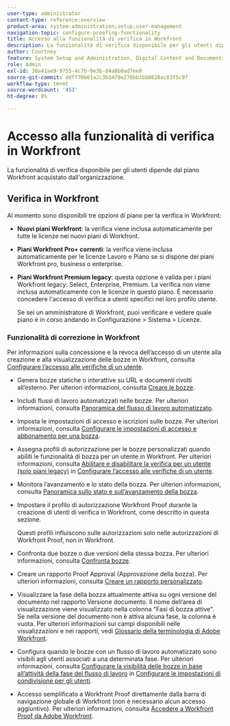 ```yaml
---
user-type: administrator
content-type: reference;overview
product-area: system-administration;setup;user-management
navigation-topic: configure-proofing-functionality
title: Accesso alla funzionalità di verifica in Workfront
description: La funzionalità di verifica disponibile per gli utenti dipende dal piano Workfront acquistato dall'organizzazione.
author: Courtney
feature: System Setup and Administration, Digital Content and Documents
role: Admin
exl-id: 30a41ae9-9755-4c7b-9e3b-d4a8b0ad7ee8
source-git-commit: ddff70b61a2c3b3479e278bb3bb8628ac83f5c97
workflow-type: tm+mt
source-wordcount: '453'
ht-degree: 0%

---
```


# Accesso alla funzionalità di verifica in Workfront

La funzionalità di verifica disponibile per gli utenti dipende dal piano Workfront acquistato dall&#39;organizzazione.

## Verifica in Workfront

Al momento sono disponibili tre opzioni di piano per la verifica in Workfront:

* **Nuovi piani Workfront**: la verifica viene inclusa automaticamente per tutte le licenze nei nuovi piani di Workfront.
* **Piani Workfront Pro+ correnti**: la verifica viene inclusa automaticamente per le licenze Lavoro e Piano se si dispone dei piani Workfront pro, business o enterprise.
* **Piani Workfront Premium legacy**: questa opzione è valida per i piani Workfront legacy: Select, Enterprise, Premium. La verifica non viene inclusa automaticamente con le licenze in questo piano. È necessario concedere l&#39;accesso di verifica a utenti specifici nel loro profilo utente.

  Se sei un amministratore di Workfront, puoi verificare e vedere quale piano è in corso andando in Configurazione > Sistema > Licenze.

### Funzionalità di correzione in Workfront

Per informazioni sulla concessione e la revoca dell’accesso di un utente alla creazione e alla visualizzazione delle bozze in Workfront, consulta [Configurare l’accesso alle verifiche di un utente](../../../administration-and-setup/manage-workfront/configure-proofing/configure-a-users-proofing-access.md).

* Genera bozze statiche o interattive su URL e documenti rivolti all’esterno. Per ulteriori informazioni, consulta [Creare le bozze](../../../review-and-approve-work/proofing/creating-proofs-within-workfront/create-proofs-in-wf.md).
* Includi flussi di lavoro automatizzati nelle bozze. Per ulteriori informazioni, consulta [Panoramica del flusso di lavoro automatizzato](../../../review-and-approve-work/proofing/proofing-overview/automated-workflow.md).
* Imposta le impostazioni di accesso e iscrizioni sulle bozze. Per ulteriori informazioni, consulta [Configurare le impostazioni di accesso e abbonamento per una bozza](../../../review-and-approve-work/proofing/managing-proofs-within-workfront/configure-access-subscription-settings-proof.md).
* Assegna profili di autorizzazione per le bozze personalizzati quando abiliti le funzionalità di bozza per un utente in Workfront. Per ulteriori informazioni, consulta [Abilitare e disabilitare la verifica per un utente (solo piani legacy)](../../../administration-and-setup/manage-workfront/configure-proofing/configure-a-users-proofing-access.md#enabling-and-disabling-proofing-for-a-user) in [Configurare l’accesso alle verifiche di un utente](../../../administration-and-setup/manage-workfront/configure-proofing/configure-a-users-proofing-access.md).
* Monitora l’avanzamento e lo stato della bozza. Per ulteriori informazioni, consulta [Panoramica sullo stato e sull’avanzamento della bozza](../../../review-and-approve-work/proofing/proofing-overview/view-progress-status-proof.md).
* Impostare il profilo di autorizzazione Workfront Proof durante la creazione di utenti di verifica in Workfront, come descritto in questa sezione.

  Questi profili influiscono sulle autorizzazioni solo nelle autorizzazioni di Workfront Proof, non in Workfront.

* Confronta due bozze o due versioni della stessa bozza. Per ulteriori informazioni, consulta [Confronta bozze](../../../review-and-approve-work/proofing/reviewing-proofs-within-workfront/review-a-proof/compare-proofs.md).
* Creare un rapporto Proof Approval (Approvazione della bozza). Per ulteriori informazioni, consulta  [Creare un rapporto personalizzato](../../../reports-and-dashboards/reports/creating-and-managing-reports/create-custom-report.md).
* Visualizzare la fase della bozza attualmente attiva su ogni versione del documento nel rapporto Versione documento. Il nome dell’area di visualizzazione viene visualizzato nella colonna &quot;Fasi di bozza attive&quot;. Se nella versione del documento non è attiva alcuna fase, la colonna è vuota. Per ulteriori informazioni sui campi disponibili nelle visualizzazioni e nei rapporti, vedi [Glossario della terminologia di Adobe Workfront](../../../workfront-basics/navigate-workfront/workfront-navigation/workfront-terminology-glossary.md).
* Configura quando le bozze con un flusso di lavoro automatizzato sono visibili agli utenti associati a una determinata fase. Per ulteriori informazioni, consulta [Configurare la visibilità delle bozze in base all’attività della fase del flusso di lavoro](../../../administration-and-setup/manage-workfront/configure-proofing/configure-sharing-settings-users.md#configuring-proof-visibility-based-on-workflow-stage-activity) in  [Configurare le impostazioni di condivisione per gli utenti](../../../administration-and-setup/manage-workfront/configure-proofing/configure-sharing-settings-users.md).
* Accesso semplificato a Workfront Proof direttamente dalla barra di navigazione globale di Workfront (non è necessario alcun accesso aggiuntivo). Per ulteriori informazioni, consulta [Accedere a Workfront Proof da Adobe Workfront](../../../review-and-approve-work/proofing/managing-proofs-within-workfront/access-wf-proof-in-workfront.md).

<!--
>[!NOTE]
>
>There are some capabilities included in Workfront Proof standalone that are not included in Proofing in Workfront. To learn more, see [Standalone Workfront Proof to Integrated Proofing in Workfront overview](../../../administration-and-setup/manage-workfront/configure-proofing/move-to-proofing-in-workfront.md)
-->
